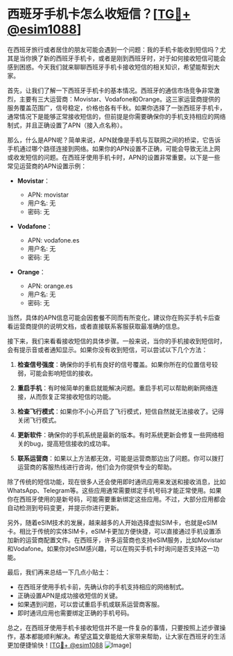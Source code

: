 # 西班牙手机卡怎么收短信？[[TG💪+ @esim1088](https://t.me/s/esim1088)]

在西班牙旅行或者居住的朋友可能会遇到一个问题：我的手机卡能收到短信吗？尤其是当你换了新的西班牙手机卡，或者是刚到西班牙时，对于如何接收短信可能会感到困惑。今天我们就来聊聊西班牙手机卡接收短信的相关知识，希望能帮到大家。

首先，让我们了解一下西班牙手机卡的基本情况。西班牙的通信市场竞争非常激烈，主要有三大运营商：Movistar、Vodafone和Orange。这三家运营商提供的服务覆盖范围广，信号稳定，价格也各有千秋。如果你选择了一张西班牙手机卡，通常情况下是能够正常接收短信的，但前提是你需要确保你的手机支持相应的网络制式，并且正确设置了APN（接入点名称）。

那么，什么是APN呢？简单来说，APN就像是手机与互联网之间的桥梁，它告诉手机通过哪个路径连接到网络。如果你的APN设置不正确，可能会导致无法上网或收发短信的问题。在西班牙使用手机卡时，APN的设置非常重要。以下是一些常见运营商的APN设置示例：

- **Movistar**：
  - APN: movistar
  - 用户名: 无
  - 密码: 无

- **Vodafone**：
  - APN: vodafone.es
  - 用户名: 无
  - 密码: 无

- **Orange**：
  - APN: orange.es
  - 用户名: 无
  - 密码: 无

当然，具体的APN信息可能会因套餐不同而有所变化，建议你在购买手机卡后查看运营商提供的说明文档，或者直接联系客服获取最准确的信息。

接下来，我们来看看接收短信的具体步骤。一般来说，当你的手机接收到短信时，会有提示音或者通知显示。如果你没有收到短信，可以尝试以下几个方法：

1. **检查信号强度**：确保你的手机有良好的信号覆盖。如果你所在的位置信号较弱，可能会影响短信的接收。
   
2. **重启手机**：有时候简单的重启就能解决问题。重启手机可以帮助刷新网络连接，从而恢复正常接收短信的功能。

3. **检查飞行模式**：如果你不小心开启了飞行模式，短信自然就无法接收了。记得关闭飞行模式。

4. **更新软件**：确保你的手机系统是最新的版本。有时系统更新会修复一些网络相关的bug，提高短信接收的成功率。

5. **联系运营商**：如果以上方法都无效，可能是运营商那边出了问题。你可以拨打运营商的客服热线进行咨询，他们会为你提供专业的帮助。

除了传统的短信功能，现在很多人还会使用即时通讯应用来发送和接收消息，比如WhatsApp、Telegram等。这些应用通常需要绑定手机号码才能正常使用。如果你在西班牙使用的是新号码，可能需要重新绑定这些应用。不过，大部分应用都会自动检测到号码变更，并提示你进行更新。

另外，随着eSIM技术的发展，越来越多的人开始选择虚拟SIM卡，也就是eSIM卡。相比于传统的实体SIM卡，eSIM卡更加方便快捷，可以直接通过手机设置添加新的运营商配置文件。在西班牙，许多运营商也支持eSIM服务，比如Movistar和Vodafone。如果你对eSIM感兴趣，可以在购买手机卡时询问是否支持这一功能。

最后，我们再来总结一下几点小贴士：

- 在西班牙使用手机卡前，先确认你的手机支持相应的网络制式。
- 正确设置APN是成功接收短信的关键。
- 如果遇到问题，可以尝试重启手机或联系运营商客服。
- 即时通讯应用也需要绑定正确的手机号码。

总之，在西班牙使用手机卡接收短信并不是一件复杂的事情，只要按照上述步骤操作，基本都能顺利解决。希望这篇文章能给大家带来帮助，让大家在西班牙的生活更加便捷愉快！[[TG💪+ @esim1088](https://t.me/s/esim1088) ![Image](https://i.postimg.cc/4NQfJmqS/Snipaste-2025-05-13-00-14-12.png)]